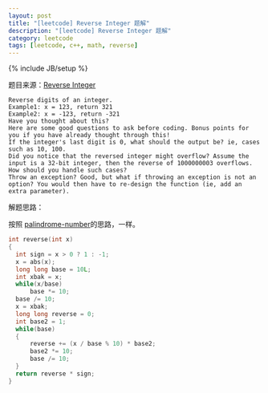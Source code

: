 ```yaml
---
layout: post
title: "[leetcode] Reverse Integer 题解"
description: "[leetcode] Reverse Integer 题解"
category: leetcode 
tags: [leetcode, c++, math, reverse]
---
```

{% include JB/setup %}


题目来源：[Reverse Integer](https://oj.leetcode.com/problems/reverse-integer/)

>
	Reverse digits of an integer.
	Example1: x = 123, return 321
	Example2: x = -123, return -321
	Have you thought about this?
	Here are some good questions to ask before coding. Bonus points for you if you have already thought through this!
	If the integer's last digit is 0, what should the output be? ie, cases such as 10, 100.
	Did you notice that the reversed integer might overflow? Assume the input is a 32-bit integer, then the reverse of 1000000003 overflows. How should you handle such cases?
	Throw an exception? Good, but what if throwing an exception is not an option? You would then have to re-design the function (ie, add an extra parameter).
	
解题思路：

按照 [palindrome-number](./palindrome-number.html)的思路，一样。

```cpp
int reverse(int x) 
{
  int sign = x > 0 ? 1 : -1;   
  x = abs(x);
  long long base = 10L;
  int xbak = x;
  while(x/base)
      base *= 10;
  base /= 10;
  x = xbak;
  long long reverse = 0;
  int base2 = 1;
  while(base)
  {
      reverse += (x / base % 10) * base2;
      base2 *= 10;
      base /= 10;
  }
  return reverse * sign;    
}
```
